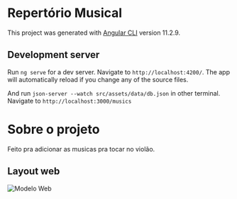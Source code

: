 # Repertório Musical

This project was generated with [Angular CLI](https://github.com/angular/angular-cli) version 11.2.9.

## Development server

Run `ng serve` for a dev server. Navigate to `http://localhost:4200/`. The app will automatically reload if you change any of the source files.

And run `json-server --watch src/assets/data/db.json` in other terminal. Navigate to `http://localhost:3000/musics`

# Sobre o projeto


Feito pra adicionar as musicas pra tocar no violão.

## Layout web
![Modelo Web](https://github.com/SanzioWesley/RepertorioMusical/blob/main/src/assets/img/repertorio.PNG)

